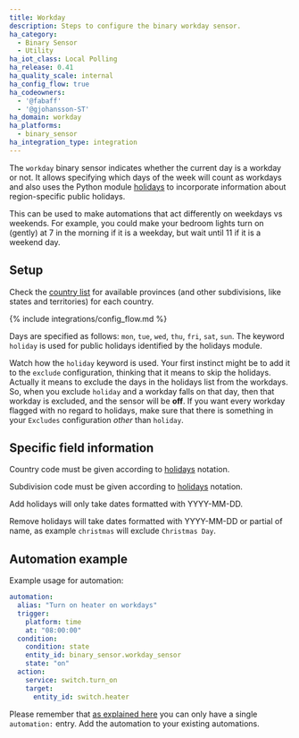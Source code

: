 ```yaml
---
title: Workday
description: Steps to configure the binary workday sensor.
ha_category:
  - Binary Sensor
  - Utility
ha_iot_class: Local Polling
ha_release: 0.41
ha_quality_scale: internal
ha_config_flow: true
ha_codeowners:
  - '@fabaff'
  - '@gjohansson-ST'
ha_domain: workday
ha_platforms:
  - binary_sensor
ha_integration_type: integration
---
```


The `workday` binary sensor indicates whether the current day is a workday or not. It allows specifying which days of the week will count as workdays and also
uses the Python module [holidays](https://pypi.python.org/pypi/holidays) to incorporate information about region-specific public holidays. 

This can be used to make automations that act differently on weekdays vs weekends. For example, you could make your bedroom lights turn on (gently) at 7 in the morning if it is a weekday, but wait until 11 if it is a weekend day.

## Setup

Check the [country list](https://github.com/dr-prodigy/python-holidays#available-countries) for available provinces (and other subdivisions, like states and territories) for each country.

{% include integrations/config_flow.md %}

Days are specified as follows: `mon`, `tue`, `wed`, `thu`, `fri`, `sat`, `sun`.
The keyword `holiday` is used for public holidays identified by the holidays module.

<div class='note warning'>

Watch how the `holiday` keyword is used. Your first instinct might be to add it to the `exclude` configuration, thinking that it means to skip the holidays. Actually it means to exclude the days in the holidays list from the workdays. So, when you exclude `holiday` and a workday falls on that day, then that workday is excluded, and the sensor will be **off**. If you want every workday flagged with no regard to holidays, make sure that there is something in your `Excludes` configuration _other_ than `holiday`.

</div>

## Specific field information

Country code must be given according to [holidays](https://pypi.org/project/holidays/) notation.

Subdivision code must be given according to [holidays](https://pypi.org/project/holidays/) notation.

Add holidays will only take dates formatted with YYYY-MM-DD.

Remove holidays will take dates formatted with YYYY-MM-DD or partial of name, as example `christmas` will exclude `Christmas Day`.

## Automation example

Example usage for automation:

```yaml
automation:
  alias: "Turn on heater on workdays"
  trigger:
    platform: time
    at: "08:00:00"
  condition:
    condition: state
    entity_id: binary_sensor.workday_sensor
    state: "on"
  action:
    service: switch.turn_on
    target:
      entity_id: switch.heater
```

<div class='note'>

Please remember that [as explained here](/docs/configuration/devices/) you can only have a single `automation:` entry. Add the automation to your existing automations.

</div>
